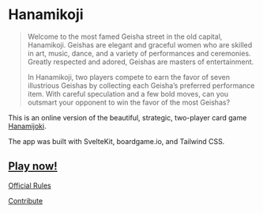 # Hanamikoji

> Welcome to the most famed Geisha street in the old capital, Hanamikoji. Geishas are elegant and graceful women who are skilled in art, music, dance, and a variety of performances and ceremonies. Greatly respected and adored, Geishas are masters of entertainment.
>
> In Hanamikoji, two players compete to earn the favor of seven illustrious Geishas by collecting each Geisha’s preferred performance item. With careful speculation and a few bold moves, can you outsmart your opponent to win the favor of the most Geishas?

This is an online version of the beautiful, strategic, two-player card game [Hanamijoki](https://boardgamegeek.com/boardgame/158600/hanamikoji).

The app was built with SvelteKit, boardgame.io, and Tailwind CSS.

## [Play now!](https://hana.dfor.dev)

[Official Rules](https://drive.google.com/open?id=0B-UUhGhkNzLsdTBYX1U5a25xWjg)

[Contribute](https://github.com/dForDeveloper/hanamikoji/contributing.md)
